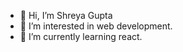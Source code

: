 - 👋 Hi, I’m Shreya Gupta
- 👀 I’m interested in web development.
- 🌱 I’m currently learning react.

<!---
Shreyyaa17/Shreyyaa17 is a ✨ special ✨ repository because its `README.md` (this file) appears on your GitHub profile.
You can click the Preview link to take a look at your changes.
--->
